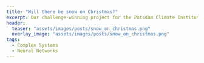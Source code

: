 ```yaml
---
title: "Will there be snow on Christmas?"
excerpt: Our challenge-winning project for the Potsdam Climate Institute's 2021 "AI for Climate" Hackathon.
header:
  teaser: "assets/images/posts/snow_on_christmas.png"
  overlay_image: "assets/images/posts/snow_on_christmas.png"
tags:
  - Complex Systems
  - Neural Networks
---
```


<style>
iframe{height:11200px !important;}
</style>

<script src="https://gist.github.com/DiGyt/c550f0f774a027740fb88945df3ad973.js"></script>
